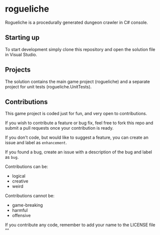 # rogueliche
Rogueliche is a procedurally generated dungeon crawler in C# console.

## Starting up

To start development simply clone this repository and open the solution file in Visual Studio.

## Projects

The solution contains the main game project (rogueliche) and a separate project for unit tests (rogueliche.UnitTests).

## Contributions

This game project is coded just for fun, and very open to contributions.

If you wish to contribute a feature or bug fix, feel free to fork this repo and submit a pull requests once your contribution is ready.

If you don't code, but would like to suggest a feature, you can create an issue and label as `enhancement`.

If you found a bug, create an issue with a description of the bug and label as `bug`.

Contributions can be:
* logical
* creative
* weird

Contributions cannot be:
* game-breaking
* harmful
* offensive

If you contribute any code, remember to add your name to the LICENSE file ^^
